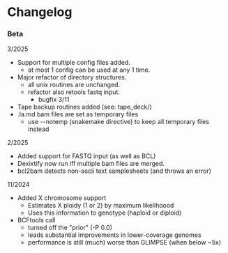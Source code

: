 # Changelog


### Beta
3/2025
-  Support for multiple config files added.
   -  at most 1 config can be used at any 1 time.
-  Major refactor of directory structures.
   -  all unix routines are unchanged.
   -  refactor also retools fastq input.
      - bugfix 3/11
-  Tape backup routines added (see: tape_deck/)
-  .la.md bam files are set as temporary files
   -  use --notemp (snakemake directive) to keep all temporary files instead
	
	
2/2025
-  Added support for FASTQ input (as well as BCL)
-  Dexixtify now run iff multiple bam files are merged.
-  bcl2bam detects non-ascii text samplesheets (and throws an error)
	
11/2024
-  Added X chromosome support
   -  Estimates X ploidy (1 or 2) by maximum likelihoood
   -  Uses this information to genotype (haploid or diploid)
-  BCFtools call
   -  turned off the "prior" (-P 0.0)
   -  leads substantial improvements in lower-coverage genomes
   -  performance is still (much) worse than GLIMPSE (when below ~5x)


	
